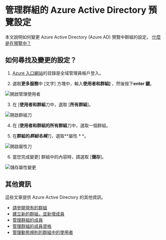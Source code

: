 <properties
    pageTitle="管理群組的 Azure Active Directory 預覽設定 |Microsoft Azure"
    description="如何編輯內容和 Azure Active Directory 中群組的其他設定的設定"
    services="active-directory"
    documentationCenter=""
    authors="curtand"
    manager="femila"
    editor=""/>

<tags
    ms.service="active-directory"
    ms.workload="identity"
    ms.tgt_pltfrm="na"
    ms.devlang="na"
    ms.topic="article"
    ms.date="09/12/2016"
    ms.author="curtand"/>


# <a name="manage-the-settings-for-a-group-in-azure-active-directory-preview"></a>管理群組的 Azure Active Directory 預覽設定

本文說明如何變更 Azure Active Directory (Azure AD) 預覽中群組的設定。 [什麼是在預覽中？](active-directory-preview-explainer.md)

## <a name="how-do-i-find-and-change-the-settings"></a>如何尋找及變更的設定？

1.  [Azure 入口網站](https://portal.azure.com)的目錄是全域管理員帳戶登入。

2.  選取**更多服務**中 [文字] 方塊中，輸入**使用者和群組]** ，然後按下**enter 鍵**。

  ![開啟管理使用者](./media/active-directory-groups-settings-azure-portal/search-user-management.png)

3.  在 [**使用者和群組**刀中，選取 [**所有群組**]。

  ![開啟群組刀](./media/active-directory-groups-settings-azure-portal/view-groups-blade.png)

4. 在 [**使用者和群組的所有群組**刀中，選取一個群組。

5. 在**群組的*群組名稱***刀，選取**屬性 * *。

  ![開啟屬性刀](./media/active-directory-groups-settings-azure-portal/select-group-properties.png)

6. 當您完成變更] 群組中的內容時，請選取 [**儲存**]。    

  ![儲存屬性變更](./media/active-directory-groups-settings-azure-portal/save-group-properties.png)


## <a name="additional-information"></a>其他資訊

這些文章提供 Azure Active Directory 的其他資訊。

* [請參閱現有的群組](active-directory-groups-view-azure-portal.md)
* [建立新的群組，並新增成員](active-directory-groups-create-azure-portal.md)
* [管理群組的成員](active-directory-groups-members-azure-portal.md)
* [管理群組的成員資格](active-directory-groups-membership-azure-portal.md)
* [管理動態規則的群組中的使用者](active-directory-groups-dynamic-membership-azure-portal.md)
